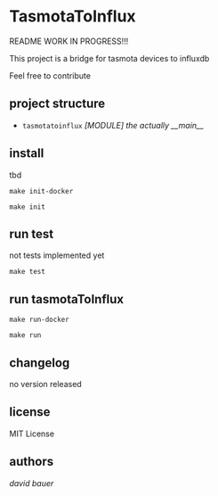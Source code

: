 # TasmotaToInflux

README WORK IN PROGRESS!!! 

This project is a bridge for tasmota devices to influxdb 

Feel free to contribute

## project structure

* `tasmotatoinflux` *[MODULE] the actually \_\_main\_\_*

## install 
tbd

`make init-docker`

`make init`

## run test
not tests implemented yet

`make test`

## run tasmotaToInflux

`make run-docker`

`make run`

## changelog

no version released

## license

MIT License

## authors

*david bauer*
